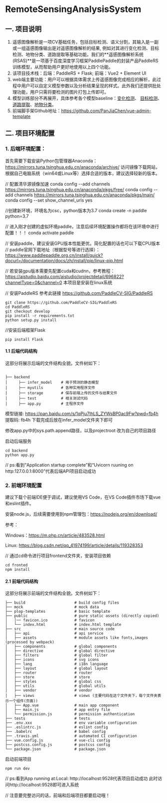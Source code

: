 # RemoteSensingAnalysisSystem
## 一. 项目说明
1. 遥感图像解析是一项CV基础任务，包括目标检测、语义分割，其输入是一副或一组遥感图像输出是对遥感图像解析的结果, 例如对其进行变化检测、目标检测、地物分类、道路提取等基础功能。我们的**遥感图像解析系统(RSAS)**是一项基于百度深度学习框架PaddlePaddle的封装产品PaddleRS训练模型，从而帮助用户更好地使用以上四个功能。
2. 该项目技术栈：后端：PaddleRS + Flask; 前端：Vue2 + Element UI
3. web端主要功能：用户可以根据具体需求上传遥感图像完成相应的解析，此过程中用户可以自定义模型参数以及分析结果呈现的样式。此外我们还提供批处理功能，用户只需将要检测的图片打包上传即可。
4. 模型训练部分不再展开，具体参考各个模型baseline：[变化检测](https://aistudio.baidu.com/aistudio/projectdetail/3684588?ticket=f89b1634de0e4e60a203d82e39558a9b&alertTip=&qq-pf-to=pcqq.group)、 [目标检测](https://aistudio.baidu.com/aistudio/projectdetail/3792609)、[道路提取](https://aistudio.baidu.com/aistudio/projectdetail/3792610)、[地物分类](https://aistudio.baidu.com/aistudio/projectdetail/3792606)。
5. 前端脚手架Github地址：https://github.com/PanJiaChen/vue-admin-template

## 二. 项目环境配置
### 1. 后端环境配置：
首先需要下载安装Python包管理器Anaconda：https://mirrors.tuna.tsinghua.edu.cn/anaconda/archive/
访问镜像下载网站，根据自己电脑系统（win64或Linux等）选择合适的版本，建议选择较新的版本。

// 配置清华源镜像加速
 conda config --add channels https://mirrors.tuna.tsinghua.edu.cn/anaconda/pkgs/free/
 conda config --add channels https://mirrors.tuna.tsinghua.edu.cn/anaconda/pkgs/main/
 conda config --set show_channel_urls yes

//创建新环境，环境名为csc，python版本为3.7
conda create -n paddle python=3.7

// 进入刚才创建的虚拟环境paddle，注意后续环境配置操作都将在该环境中进行配置！！！
conda activate paddle

// 安装paddle，建议安装GPU版本性能更优。简化配置的话也可以下载CPU版本
// paddle官网下载地址（根据型号等进行选择）：
https://www.paddlepaddle.org.cn/install/quick?docurl=/documentation/docs/zh/install/pip/linux-pip.html

// 若安装gpu版本需要先配置cuda和cudnn，参考教程：
https://aistudio.baidu.com/aistudio/projectdetail/696822?channelType=0&channel=0
本项目是安装在linux系统

// 安装PaddleRS 参考此链接 https://github.com/PaddleCV-SIG/PaddleRS
```
git clone https://github.com/PaddleCV-SIG/PaddleRS
cd PaddleRS
git checkout develop
pip install -r requirements.txt
python setup.py install
```

//安装后端框架Flask
```
pip install Flask
```
#### 1.1 后端代码结构

这部分将展示后端的文件结构全貌。文件树如下：

```
    
├── backend  
│     ├── infer_model    # 用于预测的静态模型
│     ├── myutils        # 各种实用程序文件
│     ├── storage        # 保存前端上传的文件与结果文件
│     ├── test           # 相关测试代码
│     ├── app.py         # 主程序文件
```

模型链接: https://pan.baidu.com/s/1qPju7IhLS_ZYWsBP0ac9Fw?pwd=fb4h 提取码: fb4h 下载完成后放在infer_model文件夹下即可

修改app.py中的sys.path.append路径，以及projectroot 改为自己的项目路径

启动后端服务
```
cd backend
python app.py
```
// ps:看到“Application startup complete”和“Uvicorn ruuning on http:127.0.0.1:8000”代表后端API项目启动成功


### 2. 前端环境配置
建议下载个前端IDE便于调试，建议使用VS Code，在VS Code插件市场下载vue和eslint插件。

安装node.js，后续需要使用到npm管理包：https://nodejs.org/en/download/

参考：

Windows：https://m.php.cn/article/483528.html

Linux: https://blog.csdn.net/qq_41974199/article/details/119328353


// 通过cd命令进行项目frontend文件夹，安装项目依赖
```
cd fronted
npm install
```
#### 2.1 前端代码结构

这部分将展示前端的文件结构全貌。文件树如下：

```
├── build                      # build config files
├── mock                       # mock data
├── plop-templates             # basic template
├── public                     # pure static assets (directly copied)
│   │── favicon.ico            # favicon
│   └── index.html             # index.html template
├── src                        # main source code
│   ├── api                    # api service
│   ├── assets                 # module assets like fonts,images (processed by webpack)
│   ├── components             # global components
│   ├── directive              # global directive
│   ├── filters                # global filter
│   ├── icons                  # svg icons
│   ├── lang                   # i18n language
│   ├── layout                 # global layout
│   ├── router                 # router
│   ├── store                  # store
│   ├── styles                 # global css
│   ├── utils                  # global utils
│   ├── vendor                 # vendor
│   ├── views                  # views (主要代码在这个文件夹下，每个文件夹表示一个组件(页面))
│   ├── App.vue                # main app component
│   ├── main.js                # app entry file
│   └── permission.js          # permission authentication
├── tests                      # tests
├── .env.xxx                   # env variable configuration
├── .eslintrc.js               # eslint config
├── .babelrc                   # babel config
├── .travis.yml                # automated CI configuration
├── vue.config.js              # vue-cli config
├── postcss.config.js          # postcss config
└── package.json               # package.json
```


启动前端项目
```
npm run dev
```
// ps:看到App running at:Local: http://localhost:9528代表项目启动成功
此时访问http://localhost:9528即可进入系统

// 注意要完整访问的话，前端和后端项目都要启动哦！